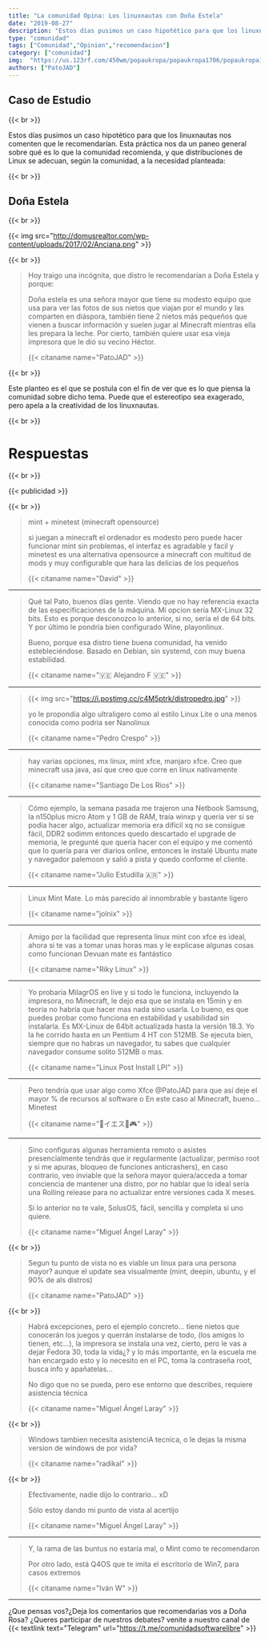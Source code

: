 ```yaml
---
title: "La comunidad Opina: Los linuxnautas con Doña Estela"
date: "2019-08-27"
description: "Estos días pusimos un caso hipotético para que los linuxnautas nos comenten que le recomendarían."
type: "comunidad"
tags: ["Comunidad","Opinion","recomendacion"]
category: ["comunidad"]
img:  "https://us.123rf.com/450wm/popaukropa/popaukropa1706/popaukropa170600115/80187178-hacker-ruso-abuela-y-computadora-port%C3%A1til-anciana-en-un-sill%C3%B3n-con-oso-abuela-de-rusia-en-botas-de-fieltr.jpg?ver=6"
authors: ["PatoJAD"]
---
```


## Caso de Estudio

{{< br >}}

Estos días pusimos un caso hipotético para que los linuxnautas nos comenten que le recomendarían. Esta práctica nos da un paneo general sobre qué es lo que la comunidad recomienda, y que distribuciones de Linux se adecuan, según la comunidad, a la necesidad planteada:

{{< br >}}

## Doña Estela

{{< br >}}

{{< img src="http://domusrealtor.com/wp-content/uploads/2017/02/Anciana.png" >}}

{{< br >}}

>Hoy traigo una incógnita, que distro le recomendarían a Doña Estela y porque:
>
>Doña estela es una señora mayor que tiene su modesto equipo que usa para ver las fotos de sus nietos que viajan por el mundo y las comparten en diáspora, también tiene 2 nietos más pequeños que vienen a buscar información y suelen jugar al Minecraft mientras ella les prepara la leche. Por cierto, también quiere usar esa vieja impresora que le dió su vecino Héctor.
>
>{{< citaname name="PatoJAD" >}}

{{< br >}}

Este planteo es el que se postula con el fin de ver que es lo que piensa la comunidad sobre dicho tema. Puede que el estereotipo sea exagerado, pero apela a la creatividad de los linuxnautas.


{{< br >}}

# Respuestas

{{< br >}}

{{< publicidad >}}

{{< br >}}

>mint + minetest (minecraft opensource)
>
>si juegan a minecraft el ordenador es modesto pero puede hacer funcionar mint sin problemas, el interfaz es agradable y facil y minetest es una alternativa opensource a minecraft con multitud de mods y muy configurable que hara las delicias de los pequeños
>
>{{< citaname name="David" >}}

---

>Qué tal Pato, buenos días gente. Viendo que no hay referencia exacta de las especificaciones de la máquina. Mi opcion sería MX-Linux 32 bits. Esto es porque desconozco lo anterior, si no, sería el de 64 bits. Y por último le pondría bien configurado Wine, playonlinux.
>
>Bueno, porque esa distro tiene buena comunidad, ha venido estebleciéndose. Basado en Debian, sin systemd, con muy buena estabilidad.
>
>{{< citaname name="🇻🇪 Alejandro F 🇻🇪" >}}

---

>{{< img src="https://i.postimg.cc/c4M5ptrk/distropedro.jpg" >}}
>
>yo le propondia algo ultraligero como al estilo Linux Lite o una menos conocida como podria ser Nanolinux
>
>{{< citaname name="Pedro Crespo" >}}

---

>hay varias opciones, mx linux, mint xfce, manjaro xfce. Creo que minecraft usa java, así que creo que corre en linux nativamente
>
>{{< citaname name="Santiago De Los Rios" >}}

---

>Cómo ejemplo, la semana pasada me trajeron una Netbook Samsung, la n150plus micro Atom y 1 GB de RAM, traía winxp y quería ver si se podía hacer algo, actualizar memoria era difícil xq no se consigue fácil, DDR2 sodimm entonces quedo descartado el upgrade de memoria, le pregunté que quería hacer con el equipo y me comentó que lo quería para ver diarios online, entonces le instalé Ubuntu mate  y navegador palemoon y salió a pista y quedo conforme el cliente.
>
>{{< citaname name="Julio Estudilla 🇦🇷" >}}

---

>Linux Mint Mate. Lo más parecido al innombrable y bastante ligero
>
>{{< citaname name="jolnix" >}}

---

>Amigo por la facilidad que representa linux mint con xfce es ideal, ahora si te vas a tomar unas horas mas y le explicase algunas cosas como funcionan Devuan mate es fantástico
>
>{{< citaname name="Riky Linux" >}}

---

>Yo probaría MilagrOS en live y si todo le funciona, incluyendo la impresora, no Minecraft, le dejo esa que se instala en 15min y en teoria no habría que hacer mas nada sino usarla. Lo bueno, es que puedes probar como funciona en estabilidad y usabilidad sin instalarla. Es MX-Linux de 64bit actualizada hasta la versión 18.3. Yo la he corrido hasta en un Pentium 4 HT con 512MB. Se ejecuta bien, siempre que no habras un navegador, tu sabes que cualquier navegador consume solito 512MB o mas.
>
>{{< citaname name="Linux Post Install LPI" >}}

---

>Pero tendría que usar algo como Xfce @PatoJAD para que así deje el mayor % de recursos al software o En este caso al Minecraft, bueno... Minetest
>
>{{< citaname name="🐧イエス🐧🎮" >}}

---

>Sino configuras algunas herramienta remoto o asistes presencialmente tendrás que ir regularmente (actualizar, permiso root y si me apuras, bloqueo de funciones anticrashers), en caso contrario, veo inviable que la señora mayor quiera/acceda a tomar conciencia de mantener una distro, por no hablar que lo ideal sería una Rolling release para no actualizar entre versiones cada X meses.
>
>Si lo anterior no te vale, SolusOS, fácil, sencilla y completa si uno quiere.
>
>{{< citaname name="Miguel Ángel Laray" >}}

{{< br >}}


>Segun tu punto de vista no es viable un linux para una persona mayor? aunque el update sea visualmente (mint, deepin, ubuntu, y el 90% de als distros)
>
>{{< citaname name="PatoJAD" >}}

{{< br >}}

>Habrá excepciones, pero el ejemplo concreto... tiene nietos que conocerán los juegos y querrán instalarse de todo, (los amigos lo tienen, etc...), la impresora se instala una vez, cierto, pero le vas a dejar Fedora 30, toda la vida¿? y lo más importante, en la escuela me han encargado esto y lo necesito en el PC, toma la contraseña root, busca info y apañatelas...
>
>No digo que no se pueda, pero ese entorno que describes, requiere asistencia técnica
>
>{{< citaname name="Miguel Ángel Laray" >}}

{{< br >}}

>Windows tambien necesita asistenciA tecnica, o le dejas la misma version de windows de por vida?
>
>{{< citaname name="radikal" >}}

{{< br >}}

>Efectivamente, nadie dijo lo contrario... xD
>
>Sólo estoy dando mi punto de vista al acertijo
>
>{{< citaname name="Miguel Ángel Laray" >}}


---

>Y, la rama de las buntus no estaría mal, o Mint como te recomendaron
>
>Por otro lado, está Q4OS que te imita el escritorio de Win7, para casos extremos
>
>{{< citaname name="Iván W" >}}

---

¿Que pensas vos?¿Deja los comentarios que recomendarias vos a Doña Rosa? ¿Queres participar de nuestros debates? venite a nuestro canal de {{< textlink text="Telegram" url="https://t.me/comunidadsoftwarelibre" >}}
